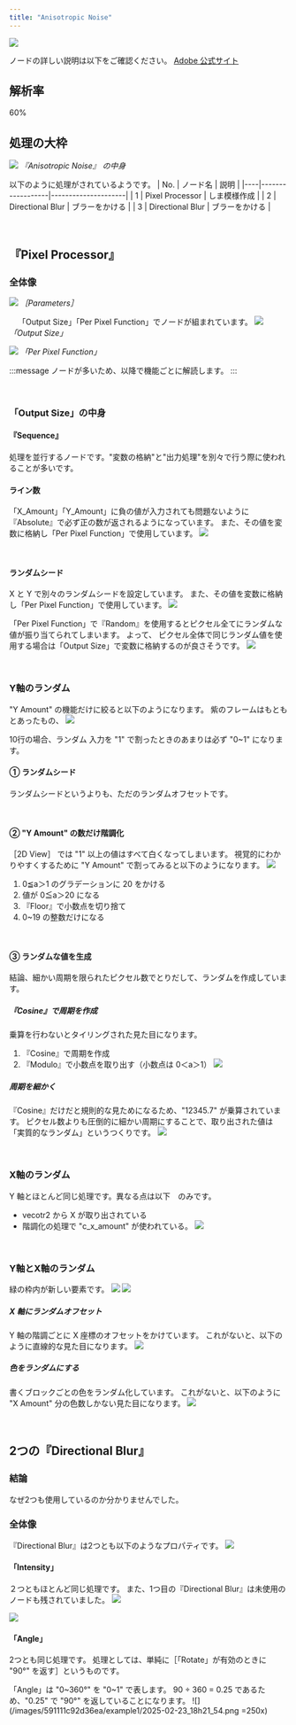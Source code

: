 ```yaml
---
title: "Anisotropic Noise"
---
```

![](/images/591111c92d36ea/example1/2025-02-11_23h01_29.png)

ノードの詳しい説明は以下をご確認ください。
[Adobe 公式サイト](https://helpx.adobe.com/substance-3d-designer/substance-compositing-graphs/nodes-reference-for-substance-compositing-graphs/node-library/texture-generators/noises/anisotropic-noise.html)

## 解析率
60%

## 処理の大枠
![](/images/591111c92d36ea/example1/2025-02-15_08h00_02.png)
*『Anisotropic Noise』 の中身*

以下のように処理がされているようです。
| No. | ノード名                | 説明                     |
|----|------------------|---------------------|
| 1  | Pixel Processor  | しま模様作成           |
| 2  | Directional Blur | ブラーをかける |
| 3  | Directional Blur | ブラーをかける |



&nbsp;
## 『Pixel Processor』　
### 全体像
![](/images/591111c92d36ea/example1/2025-02-16_10h45_16.png)
*［Parameters］*

&nbsp;
&nbsp;
「Output Size」「Per Pixel Function」でノードが組まれています。
![](/images/591111c92d36ea/example1/2025-02-16_10h49_28.png)
*「Output Size」*

![](/images/591111c92d36ea/example1/2025-02-15_08h18_20.png)
*「Per Pixel Function」*

:::message
ノードが多いため、以降で機能ごとに解読します。
:::


&nbsp;
### 「Output Size」の中身
#### 『Sequence』
処理を並行するノードです。"変数の格納"と"出力処理"を別々で行う際に使われることが多いです。


#### ライン数
「X_Amount」「Y_Amount」に負の値が入力されても問題ないように『Absolute』で必ず正の数が返されるようになっています。
また、その値を変数に格納し「Per Pixel Function」で使用しています。
![](/images/591111c92d36ea/example1/2025-02-16_12h28_55.png)


&nbsp;
#### ランダムシード
X と Y で別々のランダムシードを設定しています。
また、その値を変数に格納し「Per Pixel Function」で使用しています。
![](/images/591111c92d36ea/example1/2025-02-16_15h53_09.png)


「Per Pixel Function」で『Random』を使用するとピクセル全てにランダムな値が振り当てられてしまいます。
よって、 ピクセル全体で同じランダム値を使用する場合は「Output Size」で変数に格納するのが良さそうです。
![](/images/591111c92d36ea/example1/2025-02-16_16h40_00.png)


&nbsp;
### Y軸のランダム
"Y Amount" の機能だけに絞ると以下のようになります。
紫のフレームはもともとあったもの、
![](/images/591111c92d36ea/example1/2025-02-16_20h43_07.png)

10行の場合、ランダム
入力を "1" で割ったときのあまりは必ず "0~1" になります。

#### ① ランダムシード
ランダムシードというよりも、ただのランダムオフセットです。

&nbsp;
#### ② "Y Amount" の数だけ階調化
［2D View］ では "1" 以上の値はすべて白くなってしまいます。
視覚的にわかりやすくするために "Y Amount" で割ってみると以下のようになります。
![](/images/591111c92d36ea/example1/2025-02-16_17h31_17.png)


1. 0≦a＞1 のグラデーションに 20 をかける
2. 値が 0≦a＞20 になる
3. 『Floor』で小数点を切り捨て
4. 0~19 の整数だけになる



&nbsp;
#### ③ ランダムな値を生成
結論、細かい周期を限られたピクセル数でとりだして、ランダムを作成しています。


##### 『Cosine』で周期を作成
乗算を行わないとタイリングされた見た目になります。
1. 『Cosine』で周期を作成
2. 『Modulo』で小数点を取り出す（小数点は 0＜a＞1）
![](/images/591111c92d36ea/example1/2025-02-22_08h16_55.png)






##### 周期を細かく
『Cosine』だけだと規則的な見ためになるため、"12345.7" が乗算されています。
ピクセル数よりも圧倒的に細かい周期にすることで、取り出された値は「実質的なランダム」というつくりです。
![](/images/591111c92d36ea/example1/2025-02-22_19h07_08.png)


&nbsp;
### X軸のランダム
Y 軸とほとんど同じ処理です。異なる点は以下　のみです。
- vecotr2 から X が取り出されている
- 階調化の処理で "c_x_amount" が使われている。
![](/images/591111c92d36ea/example1/2025-02-23_07h28_13.png)



&nbsp;
### Y軸とX軸のランダム
緑の枠内が新しい要素です。
![](/images/591111c92d36ea/example1/2025-02-23_16h40_55.png)
![](/images/591111c92d36ea/example1/2025-02-23_16h39_44.png)

##### X 軸にランダムオフセット
Y 軸の階調ごとに X 座標のオフセットをかけています。
これがないと、以下のように直線的な見た目になります。
![](/images/591111c92d36ea/example1/2025-02-23_16h46_03.png)

##### 色をランダムにする
書くブロックごとの色をランダム化しています。
これがないと、以下のように "X Amount" 分の色数しかない見た目になります。
![](/images/591111c92d36ea/example1/2025-02-23_16h47_41.png)




&nbsp;
## 2つの『Directional Blur』
### 結論
なぜ2つも使用しているのか分かりませんでした。


### 全体像
『Directional Blur』は2つとも以下のようなプロパティです。
![](/images/591111c92d36ea/example1/2025-02-23_18h15_06.png)


#### 「Intensity」
２つともほとんど同じ処理です。
また、1つ目の『Directional Blur』は未使用のノードも残されていました。
![](/images/591111c92d36ea/example1/2025-02-23_22h39_20.png)

![](/images/591111c92d36ea/example1/2025-02-23_22h40_36.png)

#### 「Angle」
2つとも同じ処理です。
処理としては、単純に［「Rotate」が有効のときに "90°" を返す］というものです。

「Angle」は "0~360°" を "0~1" で表します。
90 ÷ 360 = 0.25 であるため、"0.25" で "90°" を返していることになります。
![](/images/591111c92d36ea/example1/2025-02-23_18h21_54.png =250x)